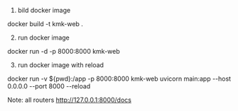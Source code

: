 1) bild docker image

docker build -t kmk-web .  

2) run docker image

docker run -d -p 8000:8000 kmk-web  

3) run docker image with reload


docker run -v ${pwd}:/app -p 8000:8000 kmk-web uvicorn main:app --host 0.0.0.0 --port 8000 --reload


Note:
all routers
http://127.0.0.1:8000/docs